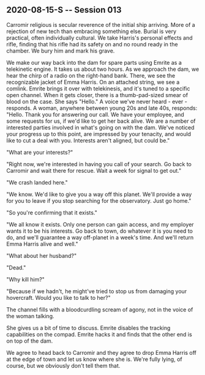 ## 2020-08-15-S -- Session 013

Carromir religious is secular reverence of the initial ship arriving. More of a rejection of new tech than embracing something else. Burial is very practical, often individually cultural. We take Harris's personal effects and rifle, finding that his rifle had its safety on and no round ready in the chamber. We bury him and mark his grave.

We make our way back into the dam for spare parts using Emrite as a telekinetic engine. It takes us about two hours. As we approach the dam, we hear the chirp of a radio on the right-hand bank. There, we see the recognizable jacket of Emma Harris. On an attached string, we see a comlink. Emrite brings it over with telekinesis, and it's tuned to a specific open channel. When it gets closer, there is a thumb-pad-sized smear of blood on the case. She says "Hello." A voice we've never heard - ever - responds. A woman, anywhere between young 20s and late 40s, responds: "Hello. Thank you for answering our call. We have your employee, and some requests for us, if we'd like to get her back alive. We are a number of interested parties involved in what's going on with the dam. We've noticed your progress up to this point, are impressed by your tenacity, and would like to cut a deal with you. Interests aren't aligned, but could be."

"What are your interests?"

"Right now, we're interested in having you call of your search. Go back to Carromir and wait there for rescue. Wait a week for signal to get out."

"We crash landed here."

"We know. We'd like to give you a way off this planet. We'll provide a way for you to leave if you stop searching for the observatory. Just go home."

"So you're confirming that it exists."

"We all know it exists. Only one person can gain access, and my employer wants it to be his interests. Go back to town, do whatever it is you need to do, and we'll guarantee a way off-planet in a week's time. And we'll return Emma Harris alive and well."

"What about her husband?"

"Dead."

"Why kill him?"

"Because if we hadn't, he might've tried to stop us from damaging your hovercraft. Would you like to talk to her?"

The channel fills with a bloodcurdling scream of agony, not in the voice of the woman talking.

She gives us a bit of time to discuss. Emrite disables the tracking capabilities on the compad. Emrite hacks it and finds that the other end is on top of the dam.

We agree to head back to Carromir and they agree to drop Emma Harris off at the edge of town and let us know where she is. We're fully lying, of course, but we obviously don't tell them that.
